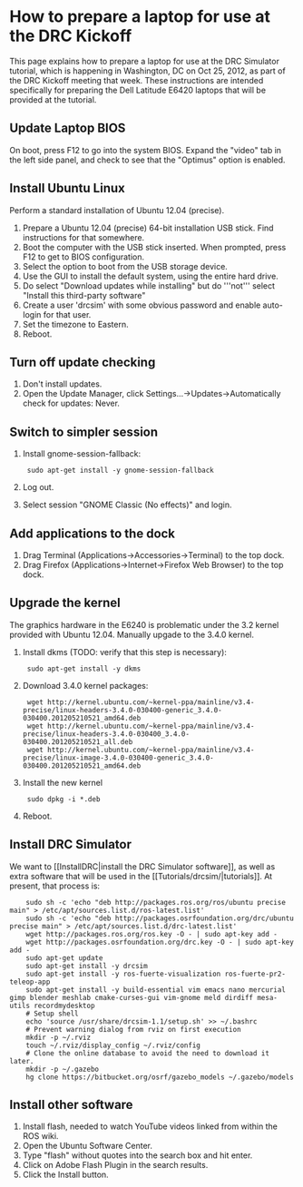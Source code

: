 How to prepare a laptop for use at the DRC Kickoff
=

This page explains how to prepare a laptop for use at the DRC Simulator tutorial, which is happening in Washington, DC on Oct 25, 2012, as part of the DRC Kickoff meeting that week.  These instructions are intended specifically for preparing the Dell Latitude E6420 laptops that will be provided at the tutorial.

## Update Laptop BIOS ##

On boot, press F12 to go into the system BIOS.  Expand the "video" tab in the left side panel, and check to see that the "Optimus" option is enabled.

## Install Ubuntu Linux ##

Perform a standard installation of Ubuntu 12.04 (precise).

1. Prepare a Ubuntu 12.04 (precise) 64-bit installation USB stick.  Find instructions for that somewhere.
1. Boot the computer with the USB stick inserted.  When prompted, press F12 to get to BIOS configuration.
1. Select the option to boot from the USB storage device.
1. Use the GUI to install the default system, using the entire hard drive.
  1. Do select "Download updates while installing" but do '''not''' select "Install this third-party software"
  1. Create a user 'drcsim' with some obvious password and enable auto-login for that user.
  1. Set the timezone to Eastern.
1. Reboot.

## Turn off update checking ##

1. Don't install updates.
1. Open the Update Manager, click Settings...->Updates->Automatically check for updates: Never.

## Switch to simpler session ##

1. Install gnome-session-fallback:

        sudo apt-get install -y gnome-session-fallback

1. Log out.

1. Select session "GNOME Classic (No effects)" and login.

## Add applications to the dock ##

1. Drag Terminal (Applications->Accessories->Terminal) to the top dock.
1. Drag Firefox (Applications->Internet->Firefox Web Browser) to the top dock.

## Upgrade the kernel ##

The graphics hardware in the E6240 is problematic under the 3.2 kernel provided with Ubuntu 12.04.  Manually upgade to the 3.4.0 kernel.

1. Install dkms (TODO: verify that this step is necessary):

        sudo apt-get install -y dkms

1. Download 3.4.0 kernel packages:

        wget http://kernel.ubuntu.com/~kernel-ppa/mainline/v3.4-precise/linux-headers-3.4.0-030400-generic_3.4.0-030400.201205210521_amd64.deb
        wget http://kernel.ubuntu.com/~kernel-ppa/mainline/v3.4-precise/linux-headers-3.4.0-030400_3.4.0-030400.201205210521_all.deb
        wget http://kernel.ubuntu.com/~kernel-ppa/mainline/v3.4-precise/linux-image-3.4.0-030400-generic_3.4.0-030400.201205210521_amd64.deb

1. Install the new kernel

        sudo dpkg -i *.deb      

1. Reboot.

## Install DRC Simulator ##

We want to [[InstallDRC|install the DRC Simulator software]], as well as extra software that will be used in the [[Tutorials/drcsim/|tutorials]].  At present, that process is:

        sudo sh -c 'echo "deb http://packages.ros.org/ros/ubuntu precise main" > /etc/apt/sources.list.d/ros-latest.list'
        sudo sh -c 'echo "deb http://packages.osrfoundation.org/drc/ubuntu precise main" > /etc/apt/sources.list.d/drc-latest.list'
        wget http://packages.ros.org/ros.key -O - | sudo apt-key add -
        wget http://packages.osrfoundation.org/drc.key -O - | sudo apt-key add -
        sudo apt-get update
        sudo apt-get install -y drcsim
        sudo apt-get install -y ros-fuerte-visualization ros-fuerte-pr2-teleop-app
        sudo apt-get install -y build-essential vim emacs nano mercurial gimp blender meshlab cmake-curses-gui vim-gnome meld dirdiff mesa-utils recordmydesktop
        # Setup shell
        echo 'source /usr/share/drcsim-1.1/setup.sh' >> ~/.bashrc
        # Prevent warning dialog from rviz on first execution
        mkdir -p ~/.rviz
        touch ~/.rviz/display_config ~/.rviz/config
        # Clone the online database to avoid the need to download it later.
        mkdir -p ~/.gazebo
        hg clone https://bitbucket.org/osrf/gazebo_models ~/.gazebo/models

## Install other software ##

1. Install flash, needed to watch YouTube videos linked from within the ROS wiki.
  1. Open the Ubuntu Software Center.
  1. Type "flash" without quotes into the search box and hit enter.
  1. Click on Adobe Flash Plugin in the search results.
  1. Click the Install button.
